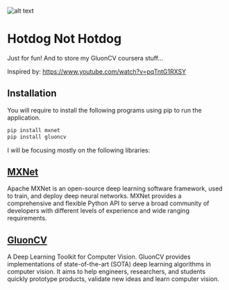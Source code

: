 ![alt text](https://github.com/raypal4/Hotdog-Not-Hotdog/master/stock/dog.jpg "Shibae")

# Hotdog Not Hotdog
 Just for fun! 
 And to store my GluonCV coursera stuff...
 
 Inspired by:
 https://www.youtube.com/watch?v=pqTntG1RXSY

## Installation
You will require to install the following programs using pip to run the application.

```bash
pip install mxnet
pip install gluoncv
```
I will be focusing mostly on the following libraries:

## [MXNet](https://mxnet.apache.org/)

Apache MXNet is an open-source deep learning software framework, used to train, and deploy deep neural networks. MXNet provides a comprehensive and flexible Python API to serve a broad community of developers with different levels of experience and wide ranging requirements.

## [GluonCV](https://gluon-cv.mxnet.io/)

A Deep Learning Toolkit for Computer Vision. GluonCV provides implementations of state-of-the-art (SOTA) deep learning algorithms in computer vision. It aims to help engineers, researchers, and students quickly prototype products, validate new ideas and learn computer vision.



